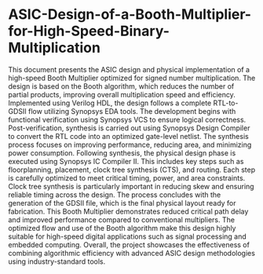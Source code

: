 # ASIC-Design-of-a-Booth-Multiplier-for-High-Speed-Binary-Multiplication
This document presents the ASIC design and physical implementation of a high-speed Booth Multiplier optimized for signed number multiplication. The design is based on the Booth algorithm, which reduces the number of partial products, improving overall multiplication speed and efficiency. Implemented using Verilog HDL, the design follows a complete RTL-to-GDSII flow utilizing Synopsys EDA tools.
The development begins with functional verification using Synopsys VCS to ensure logical correctness. Post-verification, synthesis is carried out using Synopsys Design Compiler to convert the RTL code into an optimized gate-level netlist. The synthesis process focuses on improving performance, reducing area, and minimizing power consumption.
Following synthesis, the physical design phase is executed using Synopsys IC Compiler II. This includes key steps such as floorplanning, placement, clock tree synthesis (CTS), and routing. Each step is carefully optimized to meet critical timing, power, and area constraints. Clock tree synthesis is particularly important in reducing skew and ensuring reliable timing across the design.
The process concludes with the generation of the GDSII file, which is the final physical layout ready for fabrication. This Booth Multiplier demonstrates reduced critical path delay and improved performance compared to conventional multipliers.
The optimized flow and use of the Booth algorithm make this design highly suitable for high-speed digital applications such as signal processing and embedded computing. Overall, the project showcases the effectiveness of combining algorithmic efficiency with advanced ASIC design methodologies using industry-standard tools.
